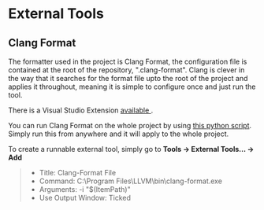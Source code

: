 # External Tools

## Clang Format
The formatter used in the project is Clang Format, the configuration file is contained at the root of the repository, ".clang-format".
Clang is clever in the way that it searches for the format file upto the root of the project and applies it throughout, meaning it is simple to configure once and just run the tool.

There is a Visual Studio Extension [available ](https://marketplace.visualstudio.com/items?itemName=LLVMExtensions.ClangFormat&ssr=false#overview).

You can run Clang Format on the whole project by using [this python script](https://github.com/magnopus-opensource/connected-spaces-platform/blob/main/Tools/Formatter/RunFormatter.py). Simply run this from anywhere and it will apply to the whole project.

To create a runnable external tool, simply go to **Tools -> External Tools... -> Add**
>  - Title: Clang-Format File
>  - Command: C:\Program Files\LLVM\bin\clang-format.exe
>  - Arguments: -i "$(ItemPath)"
>  - Use Output Window: Ticked
